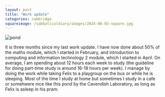 ```yaml
---
layout: post
title: "Work update"
categories: cambridge
squareimage: /sabbaticaldiary/images/2024-06-03-square.jpg
---
```

<img src="/sabbaticaldiary/images/2024-06-03.jpg" alt="pond" class="center">

It is three months since my last work update. I have now done about 50% of the maths module, which I started in February, and introduction to computing and information technology 2 module, which I started in April. On average, I am spending about 12 hours each week to study (the guideline for doing part-time study is around 16-18 hours per week). I manage by doing the work while taking Felix to a playgroup on the bus or while he is sleeping. Most of the time I study at home but sometimes I study in a cafe or somehwere nice like this pond by the Cavendish Laboratory, as long as Felix is asleep in his pram.